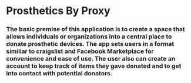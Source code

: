 # Prosthetics By Proxy

### The basic premise of this application is to create a space that allows individuals or organizations into a central place to donate prosthetic devices. The app sets users in a format similiar to craigslist and Facebook Marketplace for convenience and ease of use. The user also can create an account to keep track of items they gave donated and to get into contact with potential donators.
